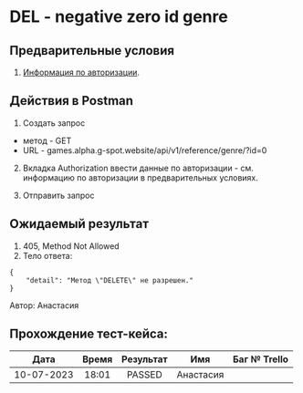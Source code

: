 DEL - negative zero id genre 
===

Предварительные условия
--
1. [Информация по авторизации](https://github.com/victoretc/GSPOTtestingdocumentation/blob/main/games/Authorization_data.md).

Действия в Postman
--
1. Создать запрос
- метод - GET
- URL - games.alpha.g-spot.website/api/v1/reference/genre/?id=0

2. Вкладка Authorization
ввести данные по авторизации - см. информацию по авторизации в предварительных условиях.

3. Отправить запрос

Ожидаемый результат
--
1. 405, Method Not Allowed
2. Тело ответа:

```
{
    "detail": "Метод \"DELETE\" не разрешен."
}
```

Автор: Анастасия

Прохождение тест-кейса:
----------------

|**Дата**|**Время**|**Результат**|**Имя**|**Баг № Trello**|
| :-: | :-: | :-: | :-: | :-: |
|10-07-2023|18:01|PASSED|Анастасия||